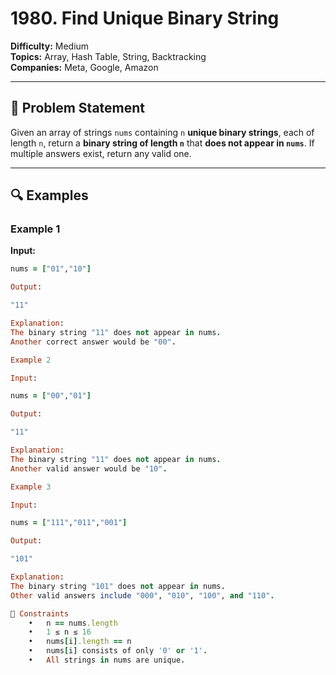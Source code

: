 # 1980. Find Unique Binary String

**Difficulty:** Medium  
**Topics:** Array, Hash Table, String, Backtracking  
**Companies:** Meta, Google, Amazon  

---

## 📝 Problem Statement

Given an array of strings `nums` containing `n` **unique binary strings**, each of length `n`, return a **binary string of length `n`** that **does not appear in `nums`**. If multiple answers exist, return any valid one.

---

## 🔍 Examples

### Example 1

**Input:**
```ruby
nums = ["01","10"]

Output:

"11"

Explanation:
The binary string "11" does not appear in nums.
Another correct answer would be "00".

Example 2

Input:

nums = ["00","01"]

Output:

"11"

Explanation:
The binary string "11" does not appear in nums.
Another valid answer would be "10".

Example 3

Input:

nums = ["111","011","001"]

Output:

"101"

Explanation:
The binary string "101" does not appear in nums.
Other valid answers include "000", "010", "100", and "110".

🔹 Constraints
	•	n == nums.length
	•	1 ≤ n ≤ 16
	•	nums[i].length == n
	•	nums[i] consists of only '0' or '1'.
	•	All strings in nums are unique.